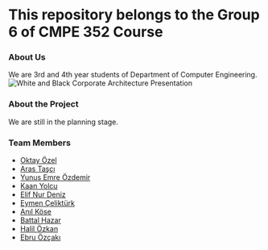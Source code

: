 # This repository belongs to the Group 6 of CMPE 352 Course

### About Us

We are 3rd and 4th year students of Department of Computer Engineering.
![White and Black Corporate Architecture Presentation](https://github.com/bounswe/bounswe2024group6/assets/57640531/cb99734c-7d9e-48c3-bcd8-11472ac2afae)



### About the Project

We are still in the planning stage.

###  Team Members
* [Oktay Özel](https://github.com/bounswe/bounswe2024group6/wiki/Personal-Wiki-&-Effort-:-Oktay-%C3%96zel)
* [Aras Taşçı](https://github.com/bounswe/bounswe2024group6/wiki/Personal-Wiki-&-Efforts:-Aras-Taşçı)
* [Yunus Emre Özdemir](https://github.com/bounswe/bounswe2024group6/wiki/Personal-Wiki-&-Effort:-Yunus-Emre-Özdemir)
* [Kaan Yolcu](https://github.com/bounswe/bounswe2024group6/wiki/Personal-Wiki-&-Effort:-Kaan-Yolcu)
* [Elif Nur Deniz](https://github.com/bounswe/bounswe2024group6/wiki/Personal-Wiki-&-Effort:-Elif-Nur-Deniz)
* [Eymen Çeliktürk](https://github.com/bounswe/bounswe2024group6/wiki/Personal-Wiki-&-Efforts:-Eymen-Çeliktürk)
* [Anıl Köse](https://github.com/bounswe/bounswe2024group6/wiki/Personal-Wiki-%26-Effort%3A-Anıl-Köse)
* [Battal Hazar](https://github.com/bounswe/bounswe2024group6/wiki/Personal-Wiki-&-Effort--Battal-Hazar)
* [Halil Özkan](https://github.com/bounswe/bounswe2024group6/wiki/Personal-Wiki-&-Effort:-Halil-Özkan) 
* [Ebru Özçakı](https://github.com/bounswe/bounswe2024group6/wiki/Personal-Wiki-&-Effort:-Ebru-Özçakı)
